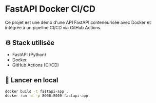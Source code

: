 # FastAPI Docker CI/CD

Ce projet est une démo d'une API FastAPI conteneurisée avec Docker et intégrée à un pipeline CI/CD via GitHub Actions.

## ⚙️ Stack utilisée
- FastAPI (Python)
- Docker
- GitHub Actions (CI/CD)

## 🚀 Lancer en local

```bash
docker build -t fastapi-app .
docker run -d -p 8000:8000 fastapi-app
